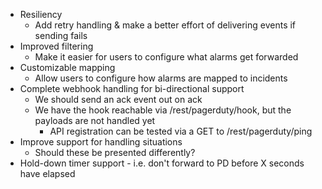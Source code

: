 * Resiliency
   * Add retry handling & make a better effort of delivering events if sending fails
* Improved filtering
   * Make it easier for users to configure what alarms get forwarded
* Customizable mapping
   * Allow users to configure how alarms are mapped to incidents
* Complete webhook handling for bi-directional support
   * We should send an ack event out on ack
   * We have the hook reachable via /rest/pagerduty/hook, but the payloads are not handled yet
      * API registration can be tested via a GET to /rest/pagerduty/ping
* Improve support for handling situations
  * Should these be presented differently?
* Hold-down timer support - i.e. don't forward to PD before X seconds have elapsed
